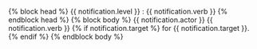 {% block head %} {{ notification.level }} : {{ notification.verb }} {% endblock head %}
{% block body %}
{{ notification.actor }} {{ notification.verb }} {% if notification.target %} for {{ notification.target }}. {% endif %}
{% endblock body %}
